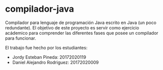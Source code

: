 # compilador-java
Compilador para lenguaje de programación Java escrito en Java (un poco redundante).
El objetivo de este proyecto es servir como ejercicio acádemico para
comprender las diferentes fases que posee un compilador para funcionar.

El trabajo fue hecho por los estudiantes:
* Jordy Esteban Pineda: 20172020119
* Daniel Alejandro Rodriguez: 20172020009
